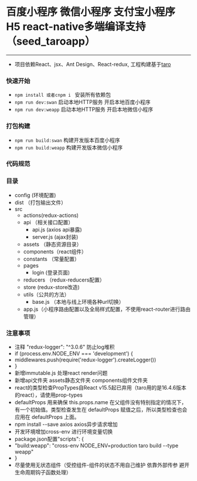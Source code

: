 # 百度小程序 微信小程序 支付宝小程序 H5 react-native多端编译支持 （seed_taroapp）
------------

* 项目依赖React、jsx、Ant Design、React-redux, 工程构建基于[taro](https://taro.aotu.io/)

### 快速开始
* `npm install 或者cnpm i `         安装所有依赖包
* `npm run dev:swan`    启动本地HTTP服务 开启本地百度小程序
* `npm run dev:weapp`   启动本地HTTP服务 开启本地微信小程序

### 打包构建
* `npm run build:swan`  构建开发版本百度小程序
* `npm run build:weapp` 构建开发版本微信小程序

### 代码规范
### 目录
* config (环境配置)
* dist （打包输出文件）
* src
	* actions(redux-actions)
	* api （相关接口配置）
	  * api.js (axios api暴露)
	  * server.js (ajax封装)
	* assets （静态资源目录）  
	* components（react组件）
	* constants （常量配置）
	* pages
		* login (登录页面)
	* reducers （redux-reducers配置）
	* store (redux-store改造)
	* utils（公共的方法）
	  * base.js （本地与线上环境各种url切换）
	* app.js（小程序路由配置以及全局样式配置，不使用react-router进行路由管理）
	  
	  
	  
### 注意事项
* 注释 "redux-logger": "^3.0.6" 防止log堆积
* if (process.env.NODE_ENV === 'development') {
* middlewares.push(require('redux-logger').createLogger())
* }
* 新增immutable.js 处理react render问题
* 新增api文件夹 assets静态文件夹 components组件文件夹
* react的类型检查PropTypes自React v15.5起已弃用（taro用的是16.4.6版本的react），请使用prop-types
* defaultProps 用来确保 this.props.name 在父组件没有特别指定的情况下，有一个初始值。类型检查发生在  defaultProps 赋值之后，所以类型检查也会应用在 defaultProps 上面。
* npm install --save axios axios异步请求增加
* 开发环境增加cross-env 进行环境变量切换 
* package.json配置"scripts": {
* "build:weapp": "cross-env NODE_ENV=production taro build --type weapp"
* }
* 尽量使用无状态组件（受控组件-组件的状态不用自己维护 依靠外部传参 避开生命周期钩子函数处理）



















